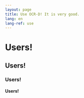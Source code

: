 ```yaml
---
layout: page
title: Use OCR-D! It is very good.
lang: en
lang-ref: use
---
```


# Users!
## Users!
### Users!
#### Users!

